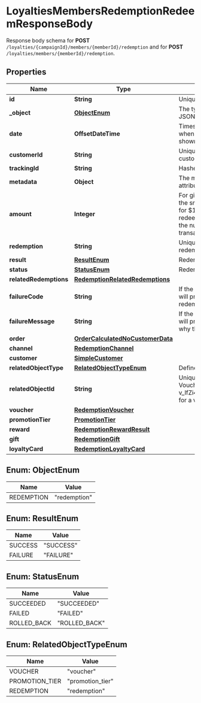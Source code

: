 

# LoyaltiesMembersRedemptionRedeemResponseBody

Response body schema for **POST** `/loyalties/{campaignId}/members/{memberId}/redemption` and for **POST** `/loyalties/members/{memberId}/redemption`.

## Properties

| Name | Type | Description | Notes |
|------------ | ------------- | ------------- | -------------|
|**id** | **String** | Unique redemption ID. |  |
|**_object** | [**ObjectEnum**](#ObjectEnum) | The type of the object represented by the JSON |  |
|**date** | **OffsetDateTime** | Timestamp representing the date and time when the object was created. The value is shown in the ISO 8601 format. |  |
|**customerId** | **String** | Unique customer ID of the redeeming customer. |  [optional] |
|**trackingId** | **String** | Hashed customer source ID. |  [optional] |
|**metadata** | **Object** | The metadata object stores all custom attributes assigned to the redemption. |  [optional] |
|**amount** | **Integer** | For gift cards, this is a positive integer in the smallest currency unit (e.g. 100 cents for $1.00) representing the number of redeemed credits. For loyalty cards, this is the number of loyalty points used in the transaction. |  [optional] |
|**redemption** | **String** | Unique redemption ID of the parent redemption. |  [optional] |
|**result** | [**ResultEnum**](#ResultEnum) | Redemption result. |  |
|**status** | [**StatusEnum**](#StatusEnum) | Redemption status. |  |
|**relatedRedemptions** | [**RedemptionRelatedRedemptions**](RedemptionRelatedRedemptions.md) |  |  [optional] |
|**failureCode** | **String** | If the result is &#x60;FAILURE&#x60;, this parameter will provide a generic reason as to why the redemption failed. |  [optional] |
|**failureMessage** | **String** | If the result is &#x60;FAILURE&#x60;, this parameter will provide a more expanded reason as to why the redemption failed. |  [optional] |
|**order** | [**OrderCalculatedNoCustomerData**](OrderCalculatedNoCustomerData.md) |  |  [optional] |
|**channel** | [**RedemptionChannel**](RedemptionChannel.md) |  |  |
|**customer** | [**SimpleCustomer**](SimpleCustomer.md) |  |  [optional] |
|**relatedObjectType** | [**RelatedObjectTypeEnum**](#RelatedObjectTypeEnum) | Defines the related object. |  |
|**relatedObjectId** | **String** | Unique related object ID assigned by Voucherify, i.e. v_lfZi4rcEGe0sN9gmnj40bzwK2FH6QUno for a voucher. |  |
|**voucher** | [**RedemptionVoucher**](RedemptionVoucher.md) |  |  [optional] |
|**promotionTier** | [**PromotionTier**](PromotionTier.md) |  |  [optional] |
|**reward** | [**RedemptionRewardResult**](RedemptionRewardResult.md) |  |  |
|**gift** | [**RedemptionGift**](RedemptionGift.md) |  |  [optional] |
|**loyaltyCard** | [**RedemptionLoyaltyCard**](RedemptionLoyaltyCard.md) |  |  [optional] |



## Enum: ObjectEnum

| Name | Value |
|---- | -----|
| REDEMPTION | &quot;redemption&quot; |



## Enum: ResultEnum

| Name | Value |
|---- | -----|
| SUCCESS | &quot;SUCCESS&quot; |
| FAILURE | &quot;FAILURE&quot; |



## Enum: StatusEnum

| Name | Value |
|---- | -----|
| SUCCEEDED | &quot;SUCCEEDED&quot; |
| FAILED | &quot;FAILED&quot; |
| ROLLED_BACK | &quot;ROLLED_BACK&quot; |



## Enum: RelatedObjectTypeEnum

| Name | Value |
|---- | -----|
| VOUCHER | &quot;voucher&quot; |
| PROMOTION_TIER | &quot;promotion_tier&quot; |
| REDEMPTION | &quot;redemption&quot; |



